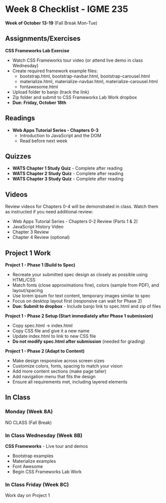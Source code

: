 # Week 8 Checklist - IGME 235

**Week of October 13-19** (Fall Break Mon-Tue)

## Assignments/Exercises

**CSS Frameworks Lab Exercise**
- Watch CSS Frameworks tour video (or attend live demo in class Wednesday)
- Create required framework example files:
  - bootstrap.html, bootstrap-navbar.html, bootstrap-carousel.html
  - materialize.html, materialize-navbar.html, materialize-carousel.html
  - fontawesome.html
- Upload folder to banjo (track the link)
- Zip folder and submit to CSS Frameworks Lab Work dropbox
- **Due: Friday, October 18th**

## Readings

- **Web Apps Tutorial Series - Chapters 0-3**
  - Introduction to JavaScript and the DOM
  - Read before next week

## Quizzes

- **WATS Chapter 1 Study Quiz** - Complete after reading
- **WATS Chapter 2 Study Quiz** - Complete after reading
- **WATS Chapter 3 Study Quiz** - Complete after reading

## Videos

Review videos for Chapters 0-4 will be demonstrated in class. Watch them as instructed if you need additional review:
- Web Apps Tutorial Series - Chapters 0-2 Review (Parts 1 & 2)
- JavaScript History Video
- Chapter 3 Review
- Chapter 4 Review (optional)

## Project 1 Work

**Project 1 - Phase 1 (Build to Spec)**
- Recreate your submitted spec design as closely as possible using HTML/CSS
- Match fonts (close approximations fine), colors (sample from PDF), and layout/spacing
- Use lorem ipsum for text content, temporary images similar to spec
- Focus on desktop layout first (responsive can wait for Phase 2)
- **Due: Submit to dropbox** - Include banjo link to spec.html and zip of files

**Project 1 - Phase 2 Setup (Start immediately after Phase 1 submission)**
- Copy spec.html → index.html
- Copy CSS file and give it a new name
- Update index.html to link to new CSS file
- **Do not modify spec.html after submission** (needed for grading)

**Project 1 - Phase 2 (Adapt to Content)**
- Make design responsive across screen sizes
- Customize colors, fonts, spacing to match your vision
- Add more content sections (make page taller)
- Add navigation menu that fits the design
- Ensure all requirements met, including layered elements

## In Class 

### Monday (Week 8A)

NO CLASS (Fall Break)

### In Class Wednesday (Week 8B)

**CSS Frameworks** - Live tour and demos
- Bootstrap examples
- Materialize examples
- Font Awesome
- Begin CSS Frameworks Lab Work


### In Class Friday (Week 8C)

Work day on Project 1
